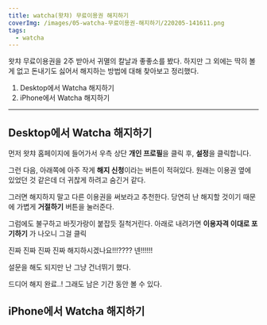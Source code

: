 ```yaml
---
title: watcha(왓챠) 무료이용권 해지하기
coverImg: /images/05-watcha-무료이용권-해지하기/220205-141611.png
tags:
  - watcha
---
```


왓챠 무료이용권을 2주 받아서 귀멸의 칼날과 좋좋소를 봤다. 하지만 그 외에는 딱히 볼 게 없고 돈내기도 싫어서 해지하는 방법에 대해 찾아보고 정리했다.

1. Desktop에서 Watcha 해지하기
2. iPhone에서 Watcha 해지하기

<!-- more -->

---

## Desktop에서 Watcha 해지하기

먼저 왓챠 홈페이지에 들어가서 우측 상단 **개인 프로필**을 클릭 후, **설정**을 클릭합니다.

<post-img src="/images/05-watcha-무료이용권-해지하기/220205-143143.png"></post-img>

그런 다음, 아래쪽에 아주 작게 **해지 신청**이라는 버튼이 적혀있다. 원래는 이용권 옆에 있었던 것 같은데 더 귀찮게 하려고 숨긴거 같다.

<post-img src="/images/05-watcha-무료이용권-해지하기/220205-143414.png"></post-img>

그러면 해지하지 말고 다른 이용권을 써보라고 추천한다. 당연히 난 해지할 것이기 때문에 가볍게 **거절하기** 버튼을 눌러준다.

<post-img src="/images/05-watcha-무료이용권-해지하기/220205-150828.png"></post-img>

그럼에도 불구하고 바짓가랑이 붙잡듯 질척거린다. 아래로 내려가면 **이용자격 이대로 포기하기** 가 나오니 그걸 클릭

<post-img src="/images/05-watcha-무료이용권-해지하기/220205-151102.png"></post-img>

진짜 진짜 진짜 진짜 해지하시겠나요!!!???? 넨!!!!!!

<post-img src="/images/05-watcha-무료이용권-해지하기/220205-153021.png"></post-img>

설문을 해도 되지만 난 그냥 건너뛰기 했다.

<post-img src="/images/05-watcha-무료이용권-해지하기/220205-153134.png"></post-img>

드디어 해지 완료..! 그래도 남은 기간 동안 볼 수 있다.

<post-img src="/images/05-watcha-무료이용권-해지하기/220205-153105.png"></post-img>

## iPhone에서 Watcha 해지하기
